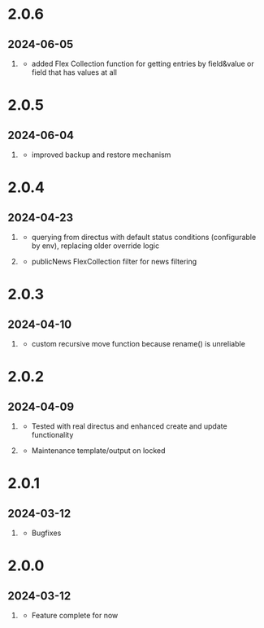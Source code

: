 # 2.0.6
##  2024-06-05

1. [](#improvement)
    * added Flex Collection function for getting entries by field&value or field that has values at all

# 2.0.5
##  2024-06-04

1. [](#improvement)
    * improved backup and restore mechanism

# 2.0.4
##  2024-04-23

1. [](#improvement)
    * querying from directus with default status conditions (configurable by env), replacing older override logic

1. [](#new)
    * publicNews FlexCollection filter for news filtering

# 2.0.3
##  2024-04-10

1. [](#improvement)
    * custom recursive move function because rename() is unreliable

# 2.0.2
##  2024-04-09


1. [](#improvement)
    * Tested with real directus and enhanced create and update functionality

1. [](#new)
    * Maintenance template/output on locked

# 2.0.1
##  2024-03-12

1. [](#bugfix)
    * Bugfixes

# 2.0.0
##  2024-03-12

1. [](#new)
    * Feature complete for now
